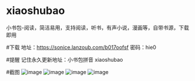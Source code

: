# xiaoshubao
小书包-阅读，简洁易用，支持阅读，听书，有声小说，漫画等，自带书源，下载即用

#下载
地址：https://sonice.lanzoub.com/b017oofsf
密码：hie0

#提醒
记住永久更新地址：小书包拼音   xiaoshubao   

#截图
![image](https://mmbiz.qpic.cn/mmbiz_jpg/583p0dMpJD1KQI4GM6xgosiciarNGOWpq6hWPQn2BZD8x3ZfxVRhajCH1UL9RK2Kficibn59H9OFbPiaYetPZtPS6dw/0?wx_fmt=jpeg)
![image](https://mmbiz.qpic.cn/mmbiz_jpg/583p0dMpJD1KQI4GM6xgosiciarNGOWpq6XXQuaSAj5FyPxu1qicW4icbA6B0A0uKkQdDCAYcNdl3BTc44nciaE8WibQ/0?wx_fmt=jpeg)
![image](https://mmbiz.qpic.cn/mmbiz_jpg/583p0dMpJD1KQI4GM6xgosiciarNGOWpq6wvsdVg0ibSgbSQ10dGVibIMn9OtyvynkZticprUIw3O8icQgeIVYholibzQ/0?wx_fmt=jpeg)
![image](https://mmbiz.qpic.cn/mmbiz_jpg/583p0dMpJD1KQI4GM6xgosiciarNGOWpq6uHAuD0UYQomviaMQ6we4Wz5VGL9JrQEs7bwl37q7TEL09tSAPicBbsZQ/0?wx_fmt=jpeg)
